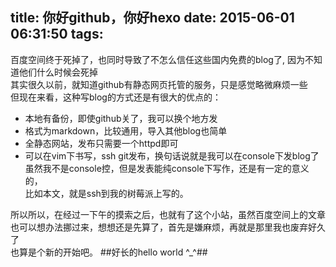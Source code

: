 title: 你好github，你好hexo
date: 2015-06-01 06:31:50
tags:
---

百度空间终于死掉了，也同时导致了不怎么信任这些国内免费的blog了,
因为不知道他们什么时候会死掉  
其实很久以前，就知道github有静态网页托管的服务，只是感觉略微麻烦一些   
但现在来看，这种写blog的方式还是有很大的优点的：
- 本地有备份，即使github关了，我可以换个地方发
- 格式为markdown，比较通用，导入其他blog也简单
- 全静态网站，发布只需要一个httpd即可
- 可以在vim下书写，ssh git发布，换句话说就是我可以在console下发blog了  
虽然我不是console控，但是发表能纯console下写作，还是有一定的意义的，  
比如本文，就是ssh到我的树莓派上写的。

所以所以，在经过一下午的摸索之后，也就有了这个小站，虽然百度空间上的文章
也可以想办法挪过来，想想还是先算了，首先是嫌麻烦，再就是那里我也废弃好久了  
也算是个新的开始吧。
##好长的hello world ^_^##
